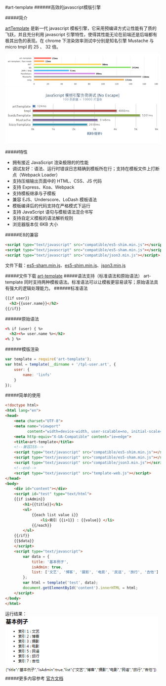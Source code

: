 #art-template
######高效的javascript模版引擎

#####简介

[artTemplate](https://aui.github.io/art-template/) 是新一代 javascript 模板引擎，它采用预编译方式让性能有了质的飞跃，并且充分利用 javascript 引擎特性，使得其性能无论在前端还是后端都有极其出色的表现。在 chrome 下渲染效率测试中分别是知名引擎 Mustache 与 micro tmpl 的 25 、 32 倍。

![](/assets/chart@2x.png)
![](/assets/1.png)

#####特性

* 拥有接近 JavaScript 渲染极限的的性能
* 调试友好：语法、运行时错误日志精确到模板所在行；支持在模板文件上打断点（Webpack Loader）
* 支持压缩输出页面中的 HTML、CSS、JS 代码
* 支持 Express、Koa、Webpack
* 支持模板继承与子模板
* 兼容 EJS、Underscore、LoDash 模板语法
* 模板编译后的代码支持在严格模式下运行
* 支持 JavaScript 语句与模板语法混合书写
* 支持自定义模板的语法解析规则
* 浏览器版本仅 6KB 大小

#####IE8的兼容
```html
<script type="text/javascript" src="compatible/es5-shim.min.js"></script>
<script type="text/javascript" src="compatible/es5-sham.min.js"></script>
<script type="text/javascript" src="compatible/json3.min.js"></script>
```
文件下载：[es5-sham.min.js](https://github.com/linfushan/FILES/blob/master/arttemplate/compatible/es5-sham.min.js)、[es5-shim.min.js](https://github.com/linfushan/FILES/blob/master/arttemplate/compatible/es5-shim.min.js)、[json3.min.js](https://github.com/linfushan/FILES/blob/master/arttemplate/compatible/json3.min.js)

#####文件下载
[art-template](https://github.com/linfushan/FILES/blob/master/arttemplate/template-web.js)
#####语法支持（标准语法和原始语法）
art-template 同时支持两种模板语法。标准语法可以让模板更容易读写；原始语法具有强大的逻辑处理能力。
######标准语法
```html
{{if user}}
  <h2>{{user.name}}</h2>
{{/if}}
```
######原始语法
```html
<% if (user) { %>
  <h2><%= user.name %></h2>
<% } %>
```
######模版渲染
```js
var template = require('art-template');
var html = template(__dirname + '/tpl-user.art', {
    user: {
        name: 'linfs'
    }
});
```
#####简单的使用
```html
<!doctype html>
<html lang="en">
<head>
    <meta charset="UTF-8">
    <meta name="viewport"
          content="width=device-width, user-scalable=no, initial-scale=1.0, maximum-scale=1.0, minimum-scale=1.0">
    <meta http-equiv="X-UA-Compatible" content="ie=edge">
    <title>art-template</title>
    <!--兼容IE8-->
    <script type="text/javascript" src="compatible/es5-shim.min.js"></script>
    <script type="text/javascript" src="compatible/es5-sham.min.js"></script>
    <script type="text/javascript" src="compatible/json3.min.js"></script>
    <!--end-->
    <script type="text/javascript" src="template-web.js"></script>
</head>
<body>
    <div id="content"></div>
    <script id="test" type="text/html">
    {{if isAdmin}}
        <h1>{{title}}</h1>
        <ul>
            {{each list value i}}
                <li>索引 {{i+1}} : {{value}} </li>
            {{/each}}
        </ul>
    {{/if}}
    {{$data}}
    </script>
    <script type="text/javascript">
        var data = {
            title: '基本例子',
            isAdmin: true,
            list: ['文艺', '博客', '摄影', '电影', '民谣', '旅行', '吉他']
        };
        var html = template('test', data);
        document.getElementById('content').innerHTML = html;
    </script>
</body>
</html>
```
运行结果：
![](/assets/TIM截图20170830151320.png)
#####更多内容参考
[官方文档](https://aui.github.io/art-template/docs/)